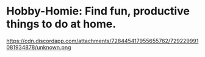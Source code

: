 # Hobby-Homie: Find fun, productive things to do at home.

https://cdn.discordapp.com/attachments/728445417955655762/729229991081934878/unknown.png
